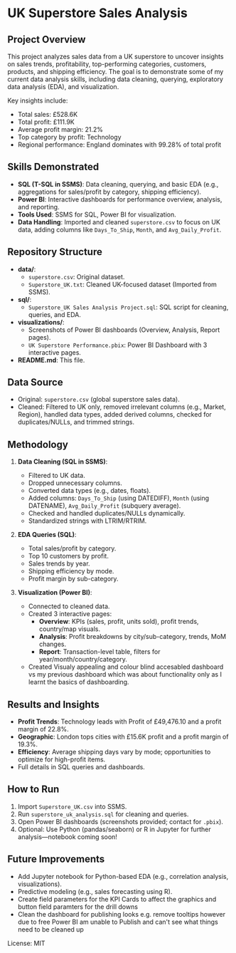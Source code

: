 # UK Superstore Sales Analysis

## Project Overview
This project analyzes sales data from a UK superstore to uncover insights on sales trends, profitability, top-performing categories, customers, products, and shipping efficiency. The goal is to demonstrate some of my current data analysis skills, including data cleaning, querying, exploratory data analysis (EDA), and visualization.

Key insights include:
- Total sales: £528.6K
- Total profit: £111.9K
- Average profit margin: 21.2%
- Top category by profit: Technology
- Regional performance: England dominates with 99.28% of total profit

## Skills Demonstrated
- **SQL (T-SQL in SSMS)**: Data cleaning, querying, and basic EDA (e.g., aggregations for sales/profit by category, shipping efficiency).
- **Power BI**: Interactive dashboards for performance overview, analysis, and reporting.
- **Tools Used**: SSMS for SQL, Power BI for visualization.
- **Data Handling**: Imported and cleaned `superstore.csv` to focus on UK data, adding columns like `Days_To_Ship`, `Month`, and `Avg_Daily_Profit`.

## Repository Structure
- **data/**: 
  - `superstore.csv`: Original dataset.
  - `Superstore_UK.txt`: Cleaned UK-focused dataset (Imported from SSMS).
- **sql/**: 
  - `Superstore_UK Sales Analysis Project.sql`: SQL script for cleaning, queries, and EDA.
- **visualizations/**: 
  - Screenshots of Power BI dashboards (Overview, Analysis, Report pages).
  - `UK Superstore Performance.pbix`: Power BI Dashboard with 3 interactive pages.
- **README.md**: This file.

## Data Source
- Original: `superstore.csv` (global superstore sales data).
- Cleaned: Filtered to UK only, removed irrelevant columns (e.g., Market, Region), handled data types, added derived columns, checked for duplicates/NULLs, and trimmed strings.

## Methodology
1. **Data Cleaning (SQL in SSMS)**:
   - Filtered to UK data.
   - Dropped unnecessary columns.
   - Converted data types (e.g., dates, floats).
   - Added columns: `Days_To_Ship` (using DATEDIFF), `Month` (using DATENAME), `Avg_Daily_Profit` (subquery average).
   - Checked and handled duplicates/NULLs dynamically.
   - Standardized strings with LTRIM/RTRIM.

2. **EDA Queries (SQL)**:
   - Total sales/profit by category.
   - Top 10 customers by profit.
   - Sales trends by year.
   - Shipping efficiency by mode.
   - Profit margin by sub-category.

3. **Visualization (Power BI)**:
   - Connected to cleaned data.
   - Created 3 interactive pages:
     - **Overview**: KPIs (sales, profit, units sold), profit trends, country/map visuals.
     - **Analysis**: Profit breakdowns by city/sub-category, trends, MoM changes.
     - **Report**: Transaction-level table, filters for year/month/country/category.
   - Created Visualy appealing and colour blind accesabled dashboard vs my previous dashboard which was about functionality only as I learnt the basics of dashboarding.

## Results and Insights
- **Profit Trends**: Technology leads with Profit of £49,476.10 and a profit margin of 22.8%.
- **Geographic**: London tops cities with £15.6K profit and a profit margin of 19.3%.
- **Efficiency**: Average shipping days vary by mode; opportunities to optimize for high-profit items.
- Full details in SQL queries and dashboards.

## How to Run
1. Import `Superstore_UK.csv` into SSMS.
2. Run `superstore_uk_analysis.sql` for cleaning and queries.
3. Open Power BI dashboards (screenshots provided; contact for `.pbix`).
4. Optional: Use Python (pandas/seaborn) or R in Jupyter for further analysis—notebook coming soon!

## Future Improvements
- Add Jupyter notebook for Python-based EDA (e.g., correlation analysis, visualizations).
- Predictive modeling (e.g., sales forecasting using R).
- Create field parameters for the KPI Cards to affect the graphics and button field paramters for the drill downs
- Clean the dashboard for publishing looks e.g. remove tooltips however due to free Power BI am unable to Publish and can't see what things need to be cleaned up

License: MIT
